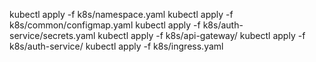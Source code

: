 kubectl apply -f k8s/namespace.yaml
kubectl apply -f k8s/common/configmap.yaml
kubectl apply -f k8s/auth-service/secrets.yaml
kubectl apply -f k8s/api-gateway/
kubectl apply -f k8s/auth-service/
kubectl apply -f k8s/ingress.yaml